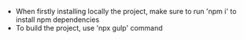 - When firstly installing locally the project, make sure to run 'npm i' to install npm dependencies
- To build the project, use 'npx gulp' command